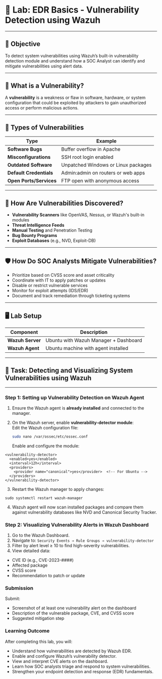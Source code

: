 # 🧪 Lab: EDR Basics - Vulnerability Detection using Wazuh

---

## 🎯 Objective

To detect system vulnerabilities using Wazuh’s built-in vulnerability detection module and understand how a SOC Analyst can identify and mitigate vulnerabilities using alert data.

---

## 🧠 What is a Vulnerability?

A **vulnerability** is a weakness or flaw in software, hardware, or system configuration that could be exploited by attackers to gain unauthorized access or perform malicious actions.

---

## 🧨 Types of Vulnerabilities

| Type                  | Example                                  |
|-----------------------|------------------------------------------|
| **Software Bugs**      | Buffer overflow in Apache                |
| **Misconfigurations**  | SSH root login enabled                   |
| **Outdated Software**  | Unpatched Windows or Linux packages      |
| **Default Credentials**| Admin:admin on routers or web apps       |
| **Open Ports/Services**| FTP open with anonymous access           |

---

## 🔎 How Are Vulnerabilities Discovered?

- **Vulnerability Scanners** like OpenVAS, Nessus, or Wazuh's built-in modules
- **Threat Intelligence Feeds**
- **Manual Testing** and Penetration Testing
- **Bug Bounty Programs**
- **Exploit Databases** (e.g., NVD, Exploit-DB)

---

## 🛡️ How Do SOC Analysts Mitigate Vulnerabilities?

- Prioritize based on CVSS score and asset criticality
- Coordinate with IT to apply patches or updates
- Disable or restrict vulnerable services
- Monitor for exploit attempts (IDS/EDR)
- Document and track remediation through ticketing systems

---

## 🖥️ Lab Setup

| Component        | Description                          |
|------------------|--------------------------------------|
| **Wazuh Server** | Ubuntu with Wazuh Manager + Dashboard |
| **Wazuh Agent**  | Ubuntu machine with agent installed  |

---

## 📌 Task: Detecting and Visualizing System Vulnerabilities using Wazuh

---

### Step 1: Setting up Vulnerability Detection on Wazuh Agent

1. Ensure the Wazuh agent is **already installed** and connected to the manager.

2. On the Wazuh server, enable **vulnerability-detector module**:  
   Edit the Wazuh configuration file:
   ```bash
   sudo nano /var/ossec/etc/ossec.conf
   ```
   Enable and configure the module:

  ```
  <vulnerability-detector>
    <enabled>yes</enabled>
    <interval>12h</interval>
    <providers>
      <provider name="canonical">yes</provider>  <!-- For Ubuntu -->
    </providers>
  </vulnerability-detector>
 ```
3. Restart the Wazuh manager to apply changes:

```
sudo systemctl restart wazuh-manager
```
4. Wazuh agent will now scan installed packages and compare them against vulnerability databases like NVD and Canonical Security Tracker.

### Step 2: Visualizing Vulnerability Alerts in Wazuh Dashboard
1. Go to the Wazuh Dashboard.
2. Navigate to:
`Security Events → Rule Groups → vulnerability-detector`
3. Filter by alert level ≥ 10 to find high-severity vulnerabilities.
4. View detailed data:
- CVE ID (e.g., CVE-2023-####)
- Affected package
- CVSS score
- Recommendation to patch or update

### Submission
Submit:
- Screenshot of at least one vulnerability alert on the dashboard
- Description of the vulnerable package, CVE, and CVSS score
- Suggested mitigation step

### Learning Outcome
After completing this lab, you will:
- Understand how vulnerabilities are detected by Wazuh EDR.
- Enable and configure Wazuh’s vulnerability detector.
- View and interpret CVE alerts on the dashboard.
- Learn how SOC analysts triage and respond to system vulnerabilities.
- Strengthen your endpoint detection and response (EDR) fundamentals.


